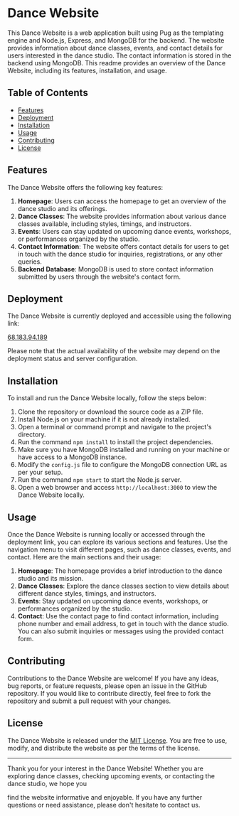 # Dance Website

This Dance Website is a web application built using Pug as the templating engine and Node.js, Express, and MongoDB for the backend. The website provides information about dance classes, events, and contact details for users interested in the dance studio. The contact information is stored in the backend using MongoDB. This readme provides an overview of the Dance Website, including its features, installation, and usage.

## Table of Contents
- [Features](#features)
- [Deployment](#deployment)
- [Installation](#installation)
- [Usage](#usage)
- [Contributing](#contributing)
- [License](#license)

## Features

The Dance Website offers the following key features:

1. **Homepage**: Users can access the homepage to get an overview of the dance studio and its offerings.
2. **Dance Classes**: The website provides information about various dance classes available, including styles, timings, and instructors.
3. **Events**: Users can stay updated on upcoming dance events, workshops, or performances organized by the studio.
4. **Contact Information**: The website offers contact details for users to get in touch with the dance studio for inquiries, registrations, or any other queries.
5. **Backend Database**: MongoDB is used to store contact information submitted by users through the website's contact form.

## Deployment

The Dance Website is currently deployed and accessible using the following link:

[68.183.94.189](http://68.183.94.189)

Please note that the actual availability of the website may depend on the deployment status and server configuration.

## Installation

To install and run the Dance Website locally, follow the steps below:

1. Clone the repository or download the source code as a ZIP file.
2. Install Node.js on your machine if it is not already installed.
3. Open a terminal or command prompt and navigate to the project's directory.
4. Run the command `npm install` to install the project dependencies.
5. Make sure you have MongoDB installed and running on your machine or have access to a MongoDB instance.
6. Modify the `config.js` file to configure the MongoDB connection URL as per your setup.
7. Run the command `npm start` to start the Node.js server.
8. Open a web browser and access `http://localhost:3000` to view the Dance Website locally.

## Usage

Once the Dance Website is running locally or accessed through the deployment link, you can explore its various sections and features. Use the navigation menu to visit different pages, such as dance classes, events, and contact. Here are the main sections and their usage:

1. **Homepage**: The homepage provides a brief introduction to the dance studio and its mission.
2. **Dance Classes**: Explore the dance classes section to view details about different dance styles, timings, and instructors.
3. **Events**: Stay updated on upcoming dance events, workshops, or performances organized by the studio.
4. **Contact**: Use the contact page to find contact information, including phone number and email address, to get in touch with the dance studio. You can also submit inquiries or messages using the provided contact form.

## Contributing

Contributions to the Dance Website are welcome! If you have any ideas, bug reports, or feature requests, please open an issue in the GitHub repository. If you would like to contribute directly, feel free to fork the repository and submit a pull request with your changes.

## License

The Dance Website is released under the [MIT License](LICENSE). You are free to use, modify, and distribute the website as per the terms of the license.

---

Thank you for your interest in the Dance Website! Whether you are exploring dance classes, checking upcoming events, or contacting the dance studio, we hope you

 find the website informative and enjoyable. If you have any further questions or need assistance, please don't hesitate to contact us.
